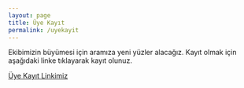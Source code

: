 ```yaml
---
layout: page
title: Üye Kayıt
permalink: /uyekayit
---
```


Ekibimizin büyümesi için aramıza yeni yüzler alacağız. Kayıt olmak için aşağıdaki linke tıklayarak kayıt olunuz.


<a href="https://goo.gl/forms/DBIEGxYqIAWB9w9f1">Üye Kayıt Linkimiz</a> 


